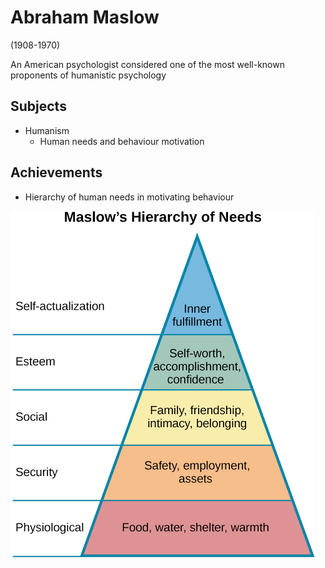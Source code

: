 # Abraham Maslow

(1908-1970)

An American psychologist considered one of the most well-known proponents of humanistic psychology

## Subjects

- Humanism
  - Human needs and behaviour motivation

## Achievements

- Hierarchy of human needs in motivating behaviour

![img.png](hierarchy-of-needs.png)